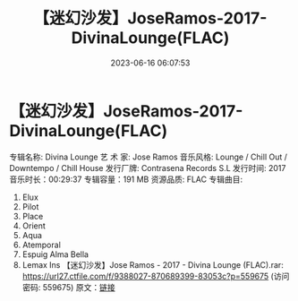 ﻿---
title: 【迷幻沙发】JoseRamos-2017-DivinaLounge(FLAC)
date: 2023-06-16 06:07:53
categories: 古典音乐、新世纪、纯音雅乐
tags: 纯音雅乐
---
# 【迷幻沙发】JoseRamos-2017-DivinaLounge(FLAC)

专辑名称: Divina Lounge
艺 术 家: Jose Ramos
音乐风格: Lounge / Chill Out / Downtempo / Chill House
发行厂牌: Contrasena Records S.L
发行时间: 2017
音乐时长：00:29:37
专辑容量：191 MB
资源品质: FLAC
专辑曲目:
01. Elux
02. Pilot
03. Place
04. Orient
05. Aqua
06. Atemporal
07. Espuig Alma Bella
08. Lemax Ins
【迷幻沙发】Jose Ramos - 2017 - Divina Lounge (FLAC).rar: https://url27.ctfile.com/f/9388027-870689399-83053c?p=559675
(访问密码: 559675)
原文：[链接](https://blog.sina.com.cn/s/blog_1647c7e76010312cp.html)